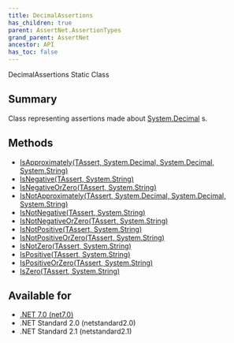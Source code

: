 ```yaml
---
title: DecimalAssertions
has_children: true
parent: AssertNet.AssertionTypes
grand_parent: AssertNet
ancestor: API
has_toc: false
---
```

DecimalAssertions Static Class

## Summary
Class representing assertions made about [System.Decimal](https://learn.microsoft.com/en-us/dotnet/api/system.decimal) s.

## Methods
- [IsApproximately<TAssert>(TAssert, System.Decimal, System.Decimal, System.String)](m_assertnet_assertiontypes_decimalassertions_isapproximately__1___0_system_decimal_system_decimal_system_string_.md)
- [IsNegative<TAssert>(TAssert, System.String)](m_assertnet_assertiontypes_decimalassertions_isnegative__1___0_system_string_.md)
- [IsNegativeOrZero<TAssert>(TAssert, System.String)](m_assertnet_assertiontypes_decimalassertions_isnegativeorzero__1___0_system_string_.md)
- [IsNotApproximately<TAssert>(TAssert, System.Decimal, System.Decimal, System.String)](m_assertnet_assertiontypes_decimalassertions_isnotapproximately__1___0_system_decimal_system_decimal_system_string_.md)
- [IsNotNegative<TAssert>(TAssert, System.String)](m_assertnet_assertiontypes_decimalassertions_isnotnegative__1___0_system_string_.md)
- [IsNotNegativeOrZero<TAssert>(TAssert, System.String)](m_assertnet_assertiontypes_decimalassertions_isnotnegativeorzero__1___0_system_string_.md)
- [IsNotPositive<TAssert>(TAssert, System.String)](m_assertnet_assertiontypes_decimalassertions_isnotpositive__1___0_system_string_.md)
- [IsNotPositiveOrZero<TAssert>(TAssert, System.String)](m_assertnet_assertiontypes_decimalassertions_isnotpositiveorzero__1___0_system_string_.md)
- [IsNotZero<TAssert>(TAssert, System.String)](m_assertnet_assertiontypes_decimalassertions_isnotzero__1___0_system_string_.md)
- [IsPositive<TAssert>(TAssert, System.String)](m_assertnet_assertiontypes_decimalassertions_ispositive__1___0_system_string_.md)
- [IsPositiveOrZero<TAssert>(TAssert, System.String)](m_assertnet_assertiontypes_decimalassertions_ispositiveorzero__1___0_system_string_.md)
- [IsZero<TAssert>(TAssert, System.String)](m_assertnet_assertiontypes_decimalassertions_iszero__1___0_system_string_.md)

## Available for
- [.NET 7.0 (net7.0)](https://versionsof.net/core/7.0/)
- .NET Standard 2.0 (netstandard2.0)
- .NET Standard 2.1 (netstandard2.1)
